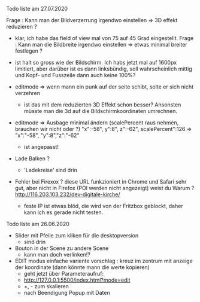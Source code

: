 Todo liste am 27.07.2020

Frage : Kann man der Bildverzerrung irgendwo einstellen => 3D effekt reduzieren ? 
  - klar, ich habe das field of view mal von 75 auf 45 Grad eingestellt.
Frage : Kann man die Bildbreite irgendwo einstellen => etwas minimal breiter festlegen ?
  - ist halt so gross wie der Bildschirm. Ich habs jetzt mal auf 1600px limitiert, aber darüber ist es dann linksbündig, soll wahrscheinlich mittig und Kopf- und Fusszeile dann auch keine 100%? 

- editmode => wenn mann ein punk auf der seite schibt, solte er sich nicht verzehren 
  - ist das mit dem reduzierten 3D Effekt schon besser? Ansonsten müsste man die 3d auf die Bildschirmkoordinaten umrechnen.

- editmode => Ausbage minimal ändern (scalePercent raus nehmen, brauchen wir nicht oder ?)
"x":-58", y":8", z":-62", scalePercent":126 => "x":"-58", "y":8","z":"-62"
  - ist angepasst! 
- Lade Balken ?
  - 'Ladekreise' sind drin

- Fehler bei Firexox ?
diese URL funkzioniert in Chrome und Safari sehr gut, aber nicht in Firefox (POI werden nicht angezeigt) weist du Warum ?
http://116.203.103.232/dev-digitale-kirche/
  - feste IP ist etwas blöd, die wird von der Fritzbox geblockt, daher kann ich es gerade nicht testen.


Todo liste am 26.06.2020

- Slider mit Pfeile zum kliken für die desktopversion
    - sind drin
- Bouton in der Scene zu andere Scene 
    - kann man doch verlinken!?
- EDIT modus einfache variente vorschlag : kreuz im zentrum mit anzeige der koordinate (dann könnte mann die werte kopieren)
    - geht jetzt über Parameteraufruf:  
    - http://127.0.0.1:5500/index.html?mode=edit
    - +, - zum skalieren
    - nach Beendigung Popup mit Daten

